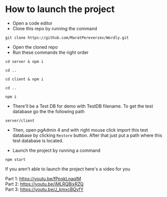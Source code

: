 # How to launch the project

- Open a code editor
- Clone this repo by running the command

```
git clone https://github.com/MaratPereverzev/Wordly.git
```

- Open the cloned repo
- Run these commands the right order

```
cd server & npm i
```

```
cd ..
```

```
cd client & npm i
```

```
cd ..
```

```
npm i
```

- There'll be a Test DB for demo with TestDB filename. To get the test database go the the following path

```
server/client
```

- Then, open pgAdmin 4 and with right mouse click import this test database by clicking `Restore` button. After that just put a path where this test database is located.

- Launch the project by running a command

```
npm start
```

If you aren't able to launch the project here's a video for you

Part 1: https://youtu.be/fPpskLnaqIM \
Part 2: https://youtu.be/jMLRQBixRZQ \
Part 3: https://youtu.be/J_kmxcBQvfY
